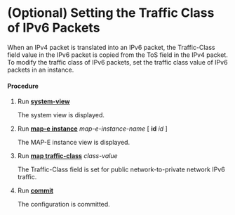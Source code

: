 (Optional) Setting the Traffic Class of IPv6 Packets
====================================================

When an IPv4 packet is translated into an IPv6 packet, the Traffic-Class field value in the IPv6 packet is copied from the ToS field in the IPv4 packet. To modify the traffic class of IPv6 packets, set the traffic class value of IPv6 packets in an instance.

#### Procedure

1. Run [**system-view**](cmdqueryname=system-view)
   
   
   
   The system view is displayed.
2. Run [**map-e instance**](cmdqueryname=map-e+instance) *map-e-instance-name* [ **id** *id* ]
   
   
   
   The MAP-E instance view is displayed.
3. Run [**map traffic-class**](cmdqueryname=map+traffic-class) *class-value*
   
   
   
   The Traffic-Class field is set for public network-to-private network IPv6 traffic.
4. Run [**commit**](cmdqueryname=commit)
   
   
   
   The configuration is committed.